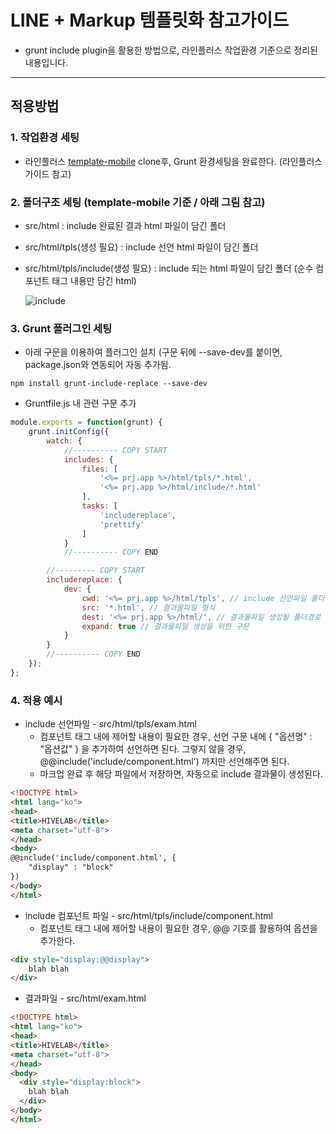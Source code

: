 # LINE + Markup 템플릿화 참고가이드

- grunt include plugin을 활용한 방법으로, 라인플러스 작업환경 기준으로 정리된 내용입니다.

***

## 적용방법

### 1. 작업환경 세팅
* 라인플러스 [template-mobile](https://git-dev.linecorp.com/UIT-KR-OS-Markup/template-mobile) clone후, Grunt 환경세팅을 완료한다. (라인플러스 가이드 참고)

### 2. 폴더구조 세팅 (template-mobile 기준 / 아래 그림 참고)
* src/html : include 완료된 결과 html 파일이 담긴 폴더
* src/html/tpls(생성 필요) : include 선언 html 파일이 담긴 폴더
* src/html/tpls/include(생성 필요) : include 되는 html 파일이 담긴 폴더
    (순수 컴포넌트 태그 내용만 담긴 html)
    
  ![include](http://thisisneverthat.dothome.co.kr/study/1.PNG)

### 3. Grunt 플러그인 세팅
* 아래 구문을 이용하여 플러그인 설치 (구문 뒤에 --save-dev를 붙이면, package.json와 연동되어 자동 추가됨.
```
npm install grunt-include-replace --save-dev
```
    
* Gruntfile.js 내 관련 구문 추가
```javascript
module.exports = function(grunt) {
    grunt.initConfig({
        watch: {
            //---------- COPY START
            includes: {
                files: [
                    '<%= prj.app %>/html/tpls/*.html',
                    '<%= prj.app %>/html/include/*.html'
                ],
                tasks: [
                    'includereplace',
                    'prettify'
                ]
            }
            //---------- COPY END

        //--------- COPY START
        includereplace: {
            dev: {
                cwd: '<%= prj.app %>/html/tpls', // include 선언파일 폴더경로
                src: '*.html', // 결과물파일 형식
                dest: '<%= prj.app %>/html/', // 결과물파일 생성될 폴더경로
                expand: true // 결과물파일 생성을 위한 구문
            }
        }
        //---------- COPY END
    });
};
```
    
### 4. 적용 예시
* include 선언파일 - src/html/tpls/exam.html
    * 컴포넌트 태그 내에 제어할 내용이 필요한 경우, 선언 구문 내에 { "옵션명" : "옵션값" } 을 추가하여 선언하면 된다. 그렇지 않을 경우, @@include('include/component.html') 까지만 선언해주면 된다.
    * 마크업 완료 후 해당 파일에서 저장하면, 자동으로 include 결과물이 생성된다.
    
```html
<!DOCTYPE html>
<html lang="ko">
<head>
<title>HIVELAB</title>
<meta charset="utf-8">
</head>
<body>
@@include('include/component.html', {
    "display" : "block"
})  
</body>
</html>
```

* include 컴포넌트 파일 - src/html/tpls/include/component.html
    * 컴포넌트 태그 내에 제어할 내용이 필요한 경우, @@ 기호를 활용하여 옵션을 추가한다.

```html
<div style="display:@@display">
    blah blah
</div>
```

* 결과파일 - src/html/exam.html

```html
<!DOCTYPE html>
<html lang="ko">
<head>
<title>HIVELAB</title>
<meta charset="utf-8">
</head>
<body>
  <div style="display:block">
    blah blah
  </div>
</body>
</html>
```

